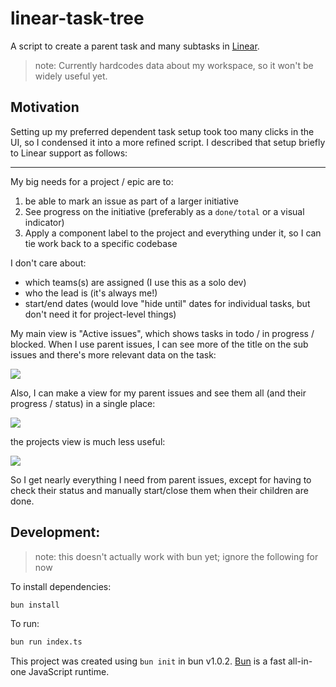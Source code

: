 # linear-task-tree

A script to create a parent task and many subtasks in [Linear](https://linear.app/).

> note: Currently hardcodes data about my workspace, so it won't be widely useful yet.

## Motivation

Setting up my preferred dependent task setup took too many clicks in the UI, so I condensed it into a more refined script. I described that setup briefly to Linear support as follows:

---

My big needs for a project / epic are to:

1. be able to mark an issue as part of a larger initiative
2. See progress on the initiative (preferably as a `done/total` or a visual indicator)
3. Apply a component label to the project and everything under it, so I can tie work back to a specific codebase

I don't care about:

- which teams(s) are assigned (I use this as a solo dev)
- who the lead is (it's always me!)
- start/end dates (would love "hide until" dates for individual tasks, but don't need it for project-level things)

My main view is "Active issues", which shows tasks in todo / in progress / blocked. When I use parent issues, I can see more of the title on the sub issues and there's more relevant data on the task:

![](https://cdn.zappy.app/e056a4a78556ecaf0f4fdfc2f3534ebe.png)

Also, I can make a view for my parent issues and see them all (and their progress / status) in a single place:

![](https://cdn.zappy.app/ecfaf2c6e4e61afc588e9548ed263d12.png)

the projects view is much less useful:

![](https://cdn.zappy.app/604c7da488b4338bd92b5fd418d7ff99.png)

So I get nearly everything I need from parent issues, except for having to check their status and manually start/close them when their children are done.

## Development:

> note: this doesn't actually work with bun yet; ignore the following for now

To install dependencies:

```bash
bun install
```

To run:

```bash
bun run index.ts
```

This project was created using `bun init` in bun v1.0.2. [Bun](https://bun.sh) is a fast all-in-one JavaScript runtime.
